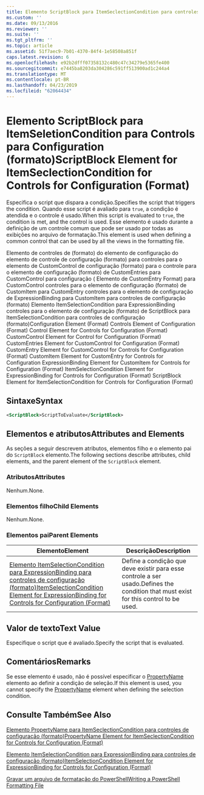 ```yaml
---
title: Elemento ScriptBlock para ItemSeclectionCondition para controles de configuração (formato) | Microsoft Docs
ms.custom: ''
ms.date: 09/13/2016
ms.reviewer: ''
ms.suite: ''
ms.tgt_pltfrm: ''
ms.topic: article
ms.assetid: 51f7aec9-7b01-4370-84f4-1e58508a851f
caps.latest.revision: 6
ms.openlocfilehash: e92b2dfff07358132c480c47c34279e5365fe400
ms.sourcegitcommit: e7445ba8203da304286c591ff513900ad1c244a4
ms.translationtype: MT
ms.contentlocale: pt-BR
ms.lasthandoff: 04/23/2019
ms.locfileid: "62064434"
---
```

# <a name="scriptblock-element-for-itemseclectioncondition-for-controls-for-configuration-format"></a><span data-ttu-id="3def5-102">Elemento ScriptBlock para ItemSeletionCondition para Controls para Configuration (formato)</span><span class="sxs-lookup"><span data-stu-id="3def5-102">ScriptBlock Element for ItemSeclectionCondition for Controls for Configuration (Format)</span></span>

<span data-ttu-id="3def5-103">Especifica o script que dispara a condição.</span><span class="sxs-lookup"><span data-stu-id="3def5-103">Specifies the script that triggers the condition.</span></span> <span data-ttu-id="3def5-104">Quando esse script é avaliado para `true`, a condição é atendida e o controle é usado.</span><span class="sxs-lookup"><span data-stu-id="3def5-104">When this script is evaluated to `true`, the condition is met, and the control is used.</span></span> <span data-ttu-id="3def5-105">Esse elemento é usado durante a definição de um controle comum que pode ser usado por todas as exibições no arquivo de formatação.</span><span class="sxs-lookup"><span data-stu-id="3def5-105">This element is used when defining a common control that can be used by all the views in the formatting file.</span></span>

<span data-ttu-id="3def5-106">Elemento de controles de (formato) do elemento de configuração do elemento de controle de configuração (formato) para controles para o elemento de CustomControl de configuração (formato) para o controle para o elemento de configuração (formato) de CustomEntries para CustomControl para configuração ( Elemento de CustomEntry Format) para CustomControl controles para o elemento de configuração (formato) de CustomItem para CustomEntry controles para o elemento de configuração de ExpressionBinding para CustomItem para controles de configuração (formato) Elemento ItemSelectionCondition para ExpressionBinding controles para o elemento de configuração (formato) de ScriptBlock para ItemSelectionCondition para controles de configuração (formato)</span><span class="sxs-lookup"><span data-stu-id="3def5-106">Configuration Element (Format) Controls Element of Configuration (Format) Control Element for Controls for Configuration (Format) CustomControl Element for Control for Configuration (Format) CustomEntries Element for CustomControl for Configuration (Format) CustomEntry Element for CustomControl for Controls for Configuration (Format) CustomItem Element for CustomEntry for Controls for Configuration ExpressionBinding Element for CustomItem for Controls for Configuration (Format) ItemSelectionCondition Element for ExpressionBinding for Controls for Configuration (Format) ScriptBlock Element for ItemSelectionCondition for Controls for Configuration (Format)</span></span>

## <a name="syntax"></a><span data-ttu-id="3def5-107">Sintaxe</span><span class="sxs-lookup"><span data-stu-id="3def5-107">Syntax</span></span>

```xml
<ScriptBlock>ScriptToEvaluate</ScriptBlock>
```

## <a name="attributes-and-elements"></a><span data-ttu-id="3def5-108">Elementos e atributos</span><span class="sxs-lookup"><span data-stu-id="3def5-108">Attributes and Elements</span></span>

<span data-ttu-id="3def5-109">As seções a seguir descrevem atributos, elementos filho e o elemento pai do `ScriptBlock` elemento.</span><span class="sxs-lookup"><span data-stu-id="3def5-109">The following sections describe attributes, child elements, and the parent element of the `ScriptBlock` element.</span></span>

### <a name="attributes"></a><span data-ttu-id="3def5-110">Atributos</span><span class="sxs-lookup"><span data-stu-id="3def5-110">Attributes</span></span>

<span data-ttu-id="3def5-111">Nenhum.</span><span class="sxs-lookup"><span data-stu-id="3def5-111">None.</span></span>

### <a name="child-elements"></a><span data-ttu-id="3def5-112">Elementos filho</span><span class="sxs-lookup"><span data-stu-id="3def5-112">Child Elements</span></span>

<span data-ttu-id="3def5-113">Nenhum.</span><span class="sxs-lookup"><span data-stu-id="3def5-113">None.</span></span>

### <a name="parent-elements"></a><span data-ttu-id="3def5-114">Elementos pai</span><span class="sxs-lookup"><span data-stu-id="3def5-114">Parent Elements</span></span>

|<span data-ttu-id="3def5-115">Elemento</span><span class="sxs-lookup"><span data-stu-id="3def5-115">Element</span></span>|<span data-ttu-id="3def5-116">Descrição</span><span class="sxs-lookup"><span data-stu-id="3def5-116">Description</span></span>|
|-------------|-----------------|
|[<span data-ttu-id="3def5-117">Elemento ItemSelectionCondition para ExpressionBinding para controles de configuração (formato)</span><span class="sxs-lookup"><span data-stu-id="3def5-117">ItemSelectionCondition Element for ExpressionBinding for Controls for Configuration (Format)</span></span>](./itemselectioncondition-element-for-expressionbinding-for-controls-for-configuration-format.md)|<span data-ttu-id="3def5-118">Define a condição que deve existir para esse controle a ser usado.</span><span class="sxs-lookup"><span data-stu-id="3def5-118">Defines the condition that must exist for this control to be used.</span></span>|

## <a name="text-value"></a><span data-ttu-id="3def5-119">Valor de texto</span><span class="sxs-lookup"><span data-stu-id="3def5-119">Text Value</span></span>

<span data-ttu-id="3def5-120">Especifique o script que é avaliado.</span><span class="sxs-lookup"><span data-stu-id="3def5-120">Specify the script that is evaluated.</span></span>

## <a name="remarks"></a><span data-ttu-id="3def5-121">Comentários</span><span class="sxs-lookup"><span data-stu-id="3def5-121">Remarks</span></span>

<span data-ttu-id="3def5-122">Se esse elemento é usado, não é possível especificar o [PropertyName](./propertyname-element-for-itemseclectioncondition-for-controls-for-configuration-format.md) elemento ao definir a condição de seleção.</span><span class="sxs-lookup"><span data-stu-id="3def5-122">If this element is used, you cannot specify the [PropertyName](./propertyname-element-for-itemseclectioncondition-for-controls-for-configuration-format.md) element when defining the selection condition.</span></span>

## <a name="see-also"></a><span data-ttu-id="3def5-123">Consulte Também</span><span class="sxs-lookup"><span data-stu-id="3def5-123">See Also</span></span>

[<span data-ttu-id="3def5-124">Elemento PropertyName para ItemSeclectionCondition para controles de configuração (formato)</span><span class="sxs-lookup"><span data-stu-id="3def5-124">PropertyName Element for ItemSeclectionCondition for Controls for Configuration (Format)</span></span>](./propertyname-element-for-itemseclectioncondition-for-controls-for-configuration-format.md)

[<span data-ttu-id="3def5-125">Elemento ItemSelectionCondition para ExpressionBinding para controles de configuração (formato)</span><span class="sxs-lookup"><span data-stu-id="3def5-125">ItemSelectionCondition Element for ExpressionBinding for Controls for Configuration (Format)</span></span>](./itemselectioncondition-element-for-expressionbinding-for-controls-for-configuration-format.md)

[<span data-ttu-id="3def5-126">Gravar um arquivo de formatação do PowerShell</span><span class="sxs-lookup"><span data-stu-id="3def5-126">Writing a PowerShell Formatting File</span></span>](./writing-a-powershell-formatting-file.md)
